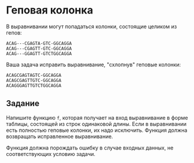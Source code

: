 # Геповая колонка

В выравнивании могут попадаться колонки, состоящие целиком из
гепов:

```
ACAG---CGAGTA-GTC-GGCAGGA
ACAG---CGAGTT-GTC-GGCAGGA
ACAG---GGAGTT-GTCTGGCAGGA
```

Ваша задача исправить выравнивание, "схлопнув" геповые колонки:

```
ACAGCGAGTAGTC-GGCAGGA
ACAGCGAGTTGTC-GGCAGGA
ACAGGGAGTTGTCTGGCAGGA
```

## Задание

Напишите функцию `f`, которая получает на вход выравнивание в
форме таблицы, состоящей из строк одинаковой длины. Если в
выравнивании есть полностью геповые колонки, их надо исключить.
Функция должна возвращать исправленное выравнивание.

Функция должна порождать ошибку в случае входных данных, не
соответствующих условию задачи.
